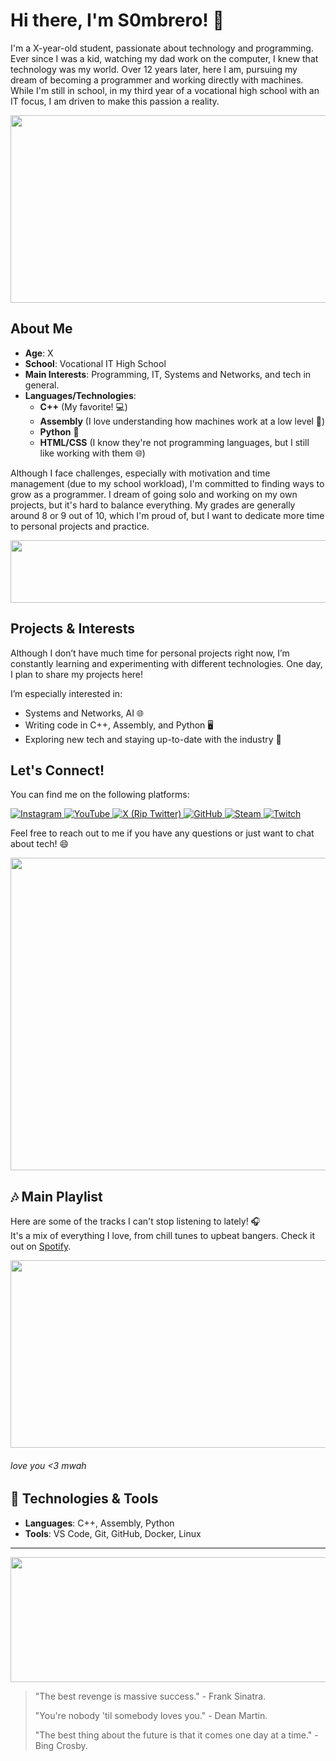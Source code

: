 # Hi there, I'm S0mbrero! 👋

I'm a <!--YEAR_DIFF-->X<!--YEAR_DIFF-->-year-old student, passionate about technology and programming. Ever since I was a kid, watching my dad work on the computer, I knew that technology was my world. Over 12 years later, here I am, pursuing my dream of becoming a programmer and working directly with machines. While I'm still in school, in my third year of a vocational high school with an IT focus, I am driven to make this passion a reality.

<img src="https://i.pinimg.com/originals/4c/04/49/4c04499d9b89e8f6b8de4c8c8b12a10f.gif" width="900" height="300">

## About Me

- **Age**: <!--YEAR_DIFF-->X<!--YEAR_DIFF-->
- **School**: Vocational IT High School
- **Main Interests**: Programming, IT, Systems and Networks, and tech in general.
- **Languages/Technologies**: 
  - **C++** (My favorite! 💻)
  - **Assembly** (I love understanding how machines work at a low level 🔧)
  - **Python** 🐍
  - **HTML/CSS** (I know they're not programming languages, but I still like working with them 🌐)

Although I face challenges, especially with motivation and time management (due to my school workload), I'm committed to finding ways to grow as a programmer. I dream of going solo and working on my own projects, but it's hard to balance everything. My grades are generally around 8 or 9 out of 10, which I'm proud of, but I want to dedicate more time to personal projects and practice.

<img src="https://i.pinimg.com/originals/a9/9c/4b/a99c4b47fee26a92b4967860ff625013.gif" width="900" height="100">



## Projects & Interests

Although I don’t have much time for personal projects right now, I’m constantly learning and experimenting with different technologies. One day, I plan to share my projects here! 

I’m especially interested in:
- Systems and Networks, AI 🌐
- Writing code in C++, Assembly, and Python 🖥️
- Exploring new tech and staying up-to-date with the industry 🤖

## Let's Connect! 

You can find me on the following platforms:

<div>
  <a href="https://www.instagram.com/s0mbrero_exilus/">
    <img src="https://img.shields.io/badge/Instagram-%23E4405F.svg?&style=flat&logo=instagram&logoColor=white" alt="Instagram">
  </a>
  <a href="https://www.youtube.com/@ItsS0mbreroOnRoad">
    <img src="https://img.shields.io/badge/YouTube-%23FF0000.svg?&style=flat&logo=youtube&logoColor=white" alt="YouTube">
  </a>
  <a href="https://x.com/S0mbrero_Exilus">
    <img src="https://img.shields.io/badge/X (Rip Twitter)-%23000000.svg?&style=flat&logo=X&logoColor=white" alt="X (Rip Twitter)">
  </a>
  <a href="https://github.com/S0mbreros">
    <img src="https://img.shields.io/badge/GitHub-%23121011.svg?&style=flat&logo=github&logoColor=white" alt="GitHub">
  </a>
  <a href="https://steamcommunity.com/id/BestViberEU/">
    <img src="https://img.shields.io/badge/Steam-%23000000.svg?&style=flat&logo=steam&logoColor=white" alt="Steam">
  </a>
  <a href="https://www.twitch.tv/exilus_s0mbrero">
    <img src="https://img.shields.io/badge/Twitch-%237F3FBF.svg?&style=flat&logo=twitch&logoColor=white" alt="Twitch">
  </a>
</div>

Feel free to reach out to me if you have any questions or just want to chat about tech! 😄

<img src="https://i.pinimg.com/736x/c3/23/aa/c323aa9c46b3aa8931de5d10b5e3ef98.jpg" width="900" height="500">


## 🎶 Main Playlist

Here are some of the tracks I can't stop listening to lately! 🎧  
It's a mix of everything I love, from chill tunes to upbeat bangers. Check it out on [Spotify](https://open.spotify.com/playlist/2pc1VhZAy0GoXFHSoJ1Mbo?si=66f4692cf94a42ab).

<img src="https://i.pinimg.com/736x/65/64/97/65649755c8e0364f204c2a3bf4bddc94.jpg" width="900" height="300">

###### love you <3 *mwah*

## 🔧 Technologies & Tools
- **Languages**: C++, Assembly, Python
- **Tools**: VS Code, Git, GitHub, Docker, Linux

---


<img src="https://i.pinimg.com/originals/1f/a2/2b/1fa22befc10e3cbacd58c5b407a97997.gif" width="900" height="200">


> "The best revenge is massive success." - Frank Sinatra.
>
> "You're nobody 'til somebody loves you." - Dean Martin.
>
>"The best thing about the future is that it comes one day at a time." - Bing Crosby.

